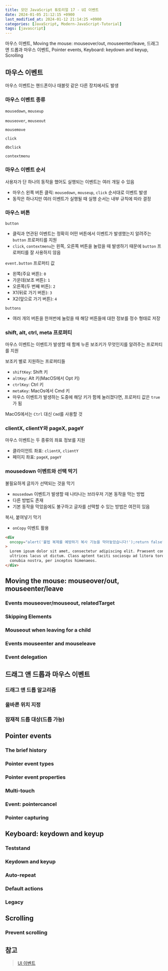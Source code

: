 ```yaml
---
title: 모던 JavaScript 튜토리얼 17 - UI 이벤트
date: 2024-01-05 21:12:15 +0900
last_modified_at: 2024-01-12 21:14:25 +0900
categories: [JavaScript, Modern-JavaScript-Tutorial]
tags: [javascript]
---
```


마우스 이벤트, Moving the mouse: mouseover/out, mouseenter/leave, 드래그 앤 드롭과 마우스 이벤트, Pointer events, Keyboard: keydown and keyup, Scrolling

## 마우스 이벤트

마우스 이벤트는 핸드폰이나 태블릿 같은 다른 장치에서도 발생

### 마우스 이벤트 종류

`mousedown`, `mouseup`

`mouseover`, `mouseout`

`mousemove`

`click`

`dbclick`

`contextmenu`

### 마우스 이벤트 순서

사용자가 단 하나의 동작을 했어도 실행되는 이벤트는 여러 개일 수 있음

- 마우스 왼쪽 버튼 클릭: `mousedown`, `mouseup`, `click` 순서대로 이벤트 발생
- 동작은 하나지만 여러 이벤트가 실행될 때 실행 순서는 내부 규칙에 따라 결정

### 마우스 버튼

`button`

- 클릭과 연관된 이벤트는 정확히 어떤 버튼에서 이벤트가 발생했는지 알려주는 `button` 프로퍼티를 지원
- `click`, `contextmenu`는 왼쪽, 오른쪽 버튼을 눌렀을 때 발생하기 때문에 `button` 프로퍼티를 잘 사용하지 않음

`event.button` 프로퍼티 값

- 왼쪽(주요 버튼): `0`
- 가운데(보조 버튼): `1`
- 오른쪽(두 번째 버튼): `2`
- X1(뒤로 가기 버튼): `3`
- X2(앞으로 가기 버튼): `4`

`buttons`

- 여러 개의 버튼을 한꺼번에 눌렀을 때 해당 버튼들에 대한 정보를 정수 형태로 저장

### shift, alt, ctrl, meta 프로퍼티

마우스 이벤트는 이벤트가 발생할 때 함께 누른 보조키가 무엇인지를 알려주는 프로퍼티를 지원

보조키 별로 지원하는 프로퍼티들

- `shiftKey`: Shift 키
- `altKey`: Alt 키(MacOS에서 Opt 키)
- `ctrlKey`: Ctrl 키
- `metaKey`: MacOs에서 Cmd 키
- 마우스 이벤트가 발생하는 도중에 해당 키가 함께 눌러졌다면, 프로퍼티 값은 `true`가 됨

MacOS에서는 `Ctrl` 대신 `Cmd`를 사용할 것

### clientX, clientY와 pageX, pageY

마우스 이벤트는 두 종류의 좌표 정보를 지원

- 클라이언트 좌표: `clientX`, `clientY`
- 페이지 좌표: `pageX`, `pageY`

### mousedown 이벤트와 선택 막기

불필요하게 글자가 선택되는 것을 막기

- `mousedown` 이벤트가 발생할 때 나타나는 브라우저 기본 동작을 막는 방법
- 다른 방법도 존재
- 기본 동작을 막았음에도 불구하고 글자를 선택할 수 있는 방법은 여전히 있음

복사, 붙여넣기 막기

- `onCopy` 이벤트 활용

```html
<div
  oncopy="alert('불법 복제를 예방하기 복사 기능을 막아놓았습니다!');return false"
>
  Lorem ipsum dolor sit amet, consectetur adipiscing elit. Praesent convallis
  ultrices lacus ut dictum. Class aptent taciti sociosqu ad litora torquent per
  conubia nostra, per inceptos himenaeos.
</div>
```

## Moving the mouse: mouseover/out, mouseenter/leave

### Events mouseover/mouseout, relatedTarget

### Skipping Elements

### Mouseout when leaving for a child

### Events mouseenter and mouseleave

### Event delegation

## 드래그 앤 드롭과 마우스 이벤트

### 드래그 앤 드롭 알고리즘

### 올바른 위치 지정

### 잠재적 드롭 대상(드롭 가능)

## Pointer events

### The brief history

### Pointer event types

### Pointer event properties

### Multi-touch

### Event: pointercancel

### Pointer capturing

## Keyboard: keydown and keyup

### Teststand

### Keydown and keyup

### Auto-repeat

### Default actions

### Legacy

## Scrolling

### Prevent scrolling

## 참고

> [UI 이벤트](https://ko.javascript.info/event-details)
